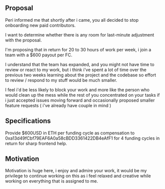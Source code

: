 ## Proposal

Peri informed me that shortly after i came, you all decided to stop onboarding new paid contributors.

I want to determine whether there is any room for last-minute adjustment with the proposal.

I'm proposing that in return for 20 to 30 hours of work per week, i join a team with a $600 payout per FC.

I understand that the team has expanded, and you might not have time to review or react to my work, but i think i've spent a lot of time over the previous two weeks learning about the project and the codebase so effort to review / respond to my stuff would be much smaller.

I feel i'd be less likely to block your work and more like the person who would clean up the mess while the rest of you concentrated on your tasks if i just accepted issues moving forward and occasionally proposed smaller feature requests ( i've already have couple in mind )

## Specifications

Provide $600USD in ETH per funding cycle as compensation to 0xa13d49fCbf79EAF6A0a58cBDD3361422DB4eAfF1 for 4 funding cycles in return for sharp frontend help.

## Motivation

Motivation is huge here, i enjoy and admire your work, it would be my privilege to continue working on this as i feel relaxed and creative while working on everything that is assigned to me.
